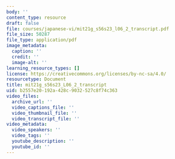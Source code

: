 ```yaml
---
body: ''
content_type: resource
draft: false
file: courses/japanese-vi/mit21g_s56s23_l06_2_transcript.pdf
file_size: 50287
file_type: application/pdf
image_metadata:
  caption: ''
  credit: ''
  image-alt: ''
learning_resource_types: []
license: https://creativecommons.org/licenses/by-nc-sa/4.0/
resourcetype: Document
title: mit21g_s56s23_L06_2_transcript
uid: b2557e20-192a-428c-9032-527c8f74c363
video_files:
  archive_url: ''
  video_captions_file: ''
  video_thumbnail_file: ''
  video_transcript_file: ''
video_metadata:
  video_speakers: ''
  video_tags: ''
  youtube_description: ''
  youtube_id: ''
---
```

